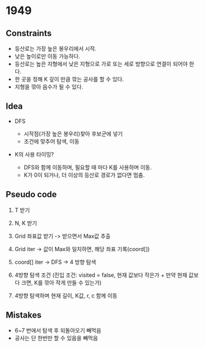 # 1949

## Constraints

- 등산로는 가장 높은 봉우리에서 시작.
- 낮은 높이로만 이동 가능하다.
- 등산로는 높은 지형에서 낮은 지형으로 가로 또는 세로 방향으로 연결이 되어야 한다.
- 한 곳을 정해 K 깊이 만큼 깎는 공사를 할 수 있다.
- 지형을 깎아 음수가 될 수 있다.

## Idea

- DFS
  - 시작점(가장 높은 봉우리)찾아 후보군에 넣기
  - 조건에 맞추어 탐색, 이동

- K의 사용 타이밍?
  - DFS와 함께 이동하며, 필요할 때 마다 K를 사용하며 이동.
  - K가 0이 되거나, 더 이상의 등산로 경로가 없다면 멈춤.

## Pseudo code

1. T 받기
2. N, K 받기
3. Grid 좌표값 받기 -> 받으면서 Max값 추출
4. Grid iter -> 값이 Max와 일치하면, 해당 좌표 기록(coord[])
5. coord[] iter -> DFS -> 4 방향 탐색

6. 4방향 탐색 조건
   (진입 조건: visited = false, 현재 값보다 작은가 + 만약 현재 값보다 크면, K를 깎아 작게 만들 수 있는가)

7. 4방향 탐색하며 현재 길이, K값, r, c 함께 이동

## Mistakes

- 6~7 번에서 탐색 후 되돌아오기 빼먹음
- 공사는 단 한번만 할 수 있음을 빼먹음